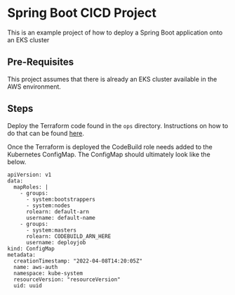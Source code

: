 # Spring Boot CICD Project
This is an example project of how to deploy a Spring Boot application onto an EKS cluster

## Pre-Requisites
This project assumes that there is already an EKS cluster available in the AWS environment.

## Steps

Deploy the Terraform code found in the `ops` directory. Instructions on how to do that can be found [here](./ops/README.md).

Once the Terraform is deployed the CodeBuild role needs added to the Kubernetes ConfigMap. The ConfigMap should ultimately look like the below.
```
apiVersion: v1
data:
  mapRoles: |
    - groups:
      - system:bootstrappers
      - system:nodes
      rolearn: default-arn
      username: default-name
    - groups:
      - system:masters
      rolearn: CODEBUILD_ARN_HERE
      username: deployjob
kind: ConfigMap
metadata:
  creationTimestamp: "2022-04-08T14:20:05Z"
  name: aws-auth
  namespace: kube-system
  resourceVersion: "resourceVersion"
  uid: uuid
```

